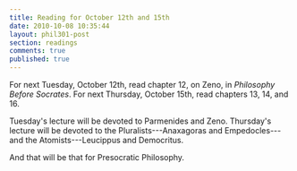 ```yaml
---
title: Reading for October 12th and 15th
date: 2010-10-08 10:35:44
layout: phil301-post
section: readings
comments: true
published: true
---
```


For next Tuesday, October 12th, read chapter 12, on Zeno, in *Philosophy Before Socrates*. For next Thursday, October 15th, read chapters 13, 14, and 16.

Tuesday's lecture will be devoted to Parmenides and Zeno. Thursday's lecture will be devoted to the Pluralists---Anaxagoras and Empedocles---and the Atomists---Leucippus and Democritus.

And that will be that for Presocratic Philosophy.